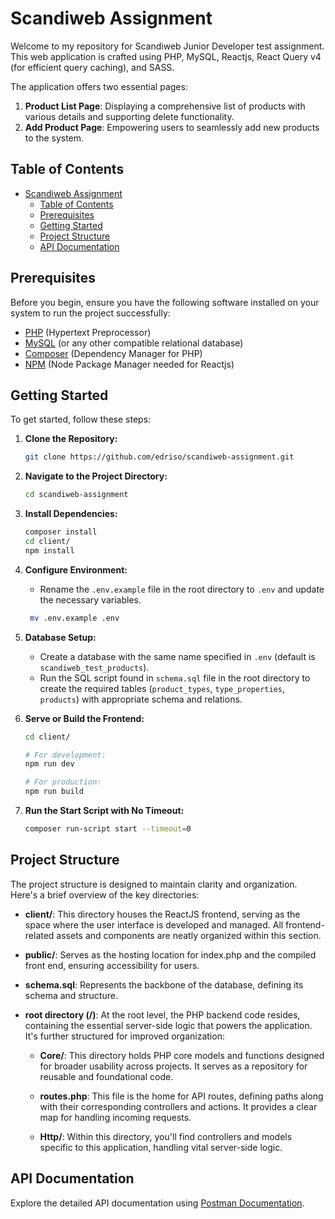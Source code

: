 # Scandiweb Assignment

Welcome to my repository for Scandiweb Junior Developer test assignment. This web application is crafted using PHP, MySQL, Reactjs, React Query v4 (for efficient query caching), and SASS.

The application offers two essential pages:

1. **Product List Page**: Displaying a comprehensive list of products with various details and supporting delete functionality.
2. **Add Product Page**: Empowering users to seamlessly add new products to the system.

<!-- **[Task Details](https://scandiweb.notion.site/Junior-Developer-Test-Task-1b2184e40dea47df840b7c0cc638e61e)** -->

## Table of Contents

- [Scandiweb Assignment](#scandiweb-assignment)
  - [Table of Contents](#table-of-contents)
  - [Prerequisites](#prerequisites)
  - [Getting Started](#getting-started)
  - [Project Structure](#project-structure)
  - [API Documentation](#api-documentation)

## Prerequisites

Before you begin, ensure you have the following software installed on your system to run the project successfully:

- [PHP](https://www.php.net/) (Hypertext Preprocessor)
- [MySQL](https://www.mysql.com/) (or any other compatible relational database)
- [Composer](https://getcomposer.org/) (Dependency Manager for PHP)
- [NPM](https://nodejs.org/en/download) (Node Package Manager needed for Reactjs)

## Getting Started

To get started, follow these steps:

1. **Clone the Repository:**

   ```bash
   git clone https://github.com/edriso/scandiweb-assignment.git
   ```

2. **Navigate to the Project Directory:**

   ```bash
   cd scandiweb-assignment
   ```

3. **Install Dependencies:**

   ```bash
   composer install
   cd client/
   npm install
   ```

4. **Configure Environment:**

   - Rename the `.env.example` file in the root directory to `.env` and update the necessary variables.

   ```bash
    mv .env.example .env
   ```

5. **Database Setup:**

   - Create a database with the same name specified in `.env` (default is `scandiweb_test_products`).
   - Run the SQL script found in `schema.sql` file in the root directory to create the required tables (`product_types`, `type_properties`, `products`) with appropriate schema and relations.

6. **Serve or Build the Frontend:**

   ```bash
   cd client/

   # For development:
   npm run dev

   # For production:
   npm run build
   ```

7. **Run the Start Script with No Timeout:**
   ```bash
   composer run-script start --timeout=0
   ```

## Project Structure

The project structure is designed to maintain clarity and organization. Here's a brief overview of the key directories:

- **client/**: This directory houses the ReactJS frontend, serving as the space where the user interface is developed and managed. All frontend-related assets and components are neatly organized within this section.

- **public/**: Serves as the hosting location for index.php and the compiled front end, ensuring accessibility for users.

- **schema.sql**: Represents the backbone of the database, defining its schema and structure.

- **root directory (/)**: At the root level, the PHP backend code resides, containing the essential server-side logic that powers the application. It's further structured for improved organization:

  - **Core/**: This directory holds PHP core models and functions designed for broader usability across projects. It serves as a repository for reusable and foundational code.

  - **routes.php**: This file is the home for API routes, defining paths along with their corresponding controllers and actions. It provides a clear map for handling incoming requests.

  - **Http/**: Within this directory, you'll find controllers and models specific to this application, handling vital server-side logic.

## API Documentation

Explore the detailed API documentation using [Postman Documentation](https://documenter.getpostman.com/view/15155550/2s9Ykhg4M9).
